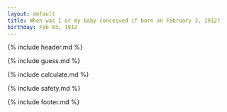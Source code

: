```yaml
---
layout: default
title: When was I or my baby conceived if born on February 3, 1912?
birthday: Feb 03, 1912
---
```


{% include header.md %}

{% include guess.md %}

{% include calculate.md %}

{% include safety.md %}

{% include footer.md %}



